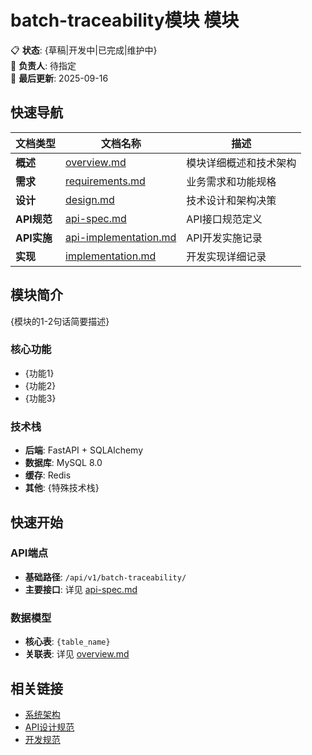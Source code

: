 <!--
文档说明：
- 内容：模块README导航模板，模块入口文档
- 作用：提供快速导航和基本信息，不包含详细内容
- 使用方法：复制此模板，替换模板变量，保持简洁
-->

# batch-traceability模块 模块

📋 **状态**: {草稿|开发中|已完成|维护中}  
👤 **负责人**: 待指定  
🔄 **最后更新**: 2025-09-16  

## 快速导航

| 文档类型 | 文档名称 | 描述 |
|---------|----------|------|
| **概述** | [overview.md](./overview.md) | 模块详细概述和技术架构 |
| **需求** | [requirements.md](./requirements.md) | 业务需求和功能规格 |
| **设计** | [design.md](./design.md) | 技术设计和架构决策 |
| **API规范** | [api-spec.md](./api-spec.md) | API接口规范定义 |
| **API实施** | [api-implementation.md](./api-implementation.md) | API开发实施记录 |
| **实现** | [implementation.md](./implementation.md) | 开发实现详细记录 |

## 模块简介

{模块的1-2句话简要描述}

### 核心功能
- {功能1}
- {功能2}
- {功能3}

### 技术栈
- **后端**: FastAPI + SQLAlchemy
- **数据库**: MySQL 8.0
- **缓存**: Redis
- **其他**: {特殊技术栈}

## 快速开始

### API端点
- **基础路径**: `/api/v1/batch-traceability/`
- **主要接口**: 详见 [api-spec.md](./api-spec.md)

### 数据模型
- **核心表**: `{table_name}`
- **关联表**: 详见 [overview.md](./overview.md#数据模型)

## 相关链接
- [系统架构](../../architecture/overview.md)
- [API设计规范](../../standards/api-standards.md)
- [开发规范](../../standards/code-standards.md)
